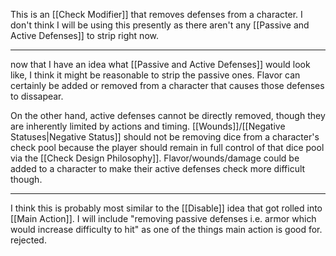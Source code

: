 This is an [[Check Modifier]] that removes defenses from a character. I don't think I will be using this presently as there aren't any [[Passive and Active Defenses]] to strip right now.

---

now that I have an idea what [[Passive and Active Defenses]] would look like, I think it might be reasonable to strip the passive ones. Flavor can certainly be added or removed from a character that causes those defenses to dissapear.

On the other hand, active defenses cannot be directly removed, though they are inherently limited by actions and timing. [[Wounds]]/[[Negative Statuses|Negative Status]] should not be removing dice from a character's check pool because the player should remain in full control of that dice pool via the [[Check Design Philosophy]]. Flavor/wounds/damage could be added to a character to make their active defenses check more difficult though.

---

I think this is probably most similar to the [[Disable]] idea that got rolled into [[Main Action]]. I will include "removing passive defenses i.e. armor which would increase difficulty to hit" as one of the things main action is good for. rejected.